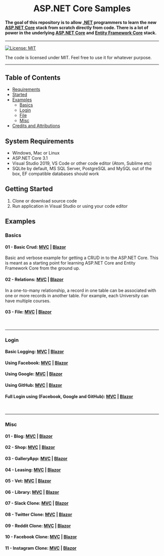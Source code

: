 # 

<h1 align="center">
   ASP.NET Core Samples
  <br>
  
  #### The goal of this repository is to allow [.NET](https://dotnet.microsoft.com/) programmers to learn the new [ASP.NET Core](https://docs.microsoft.com/en-us/aspnet/core) stack from scratch directly from code. There is a lot of power in the underlying [ASP.NET Core](https://docs.microsoft.com/en-us/aspnet/core) and [Entity Framework Core](https://docs.microsoft.com/en-us/ef/) stack.
  
</h1>

<hr>


[![License: MIT](https://img.shields.io/badge/License-MIT-yellow.svg)](https://github.com/Zeckoxe/Zeckoxe-Engine/blob/master/LICENSE)

The code is licensed under MIT. Feel free to use it for whatever purpose.

<hr>

## Table of Contents
+ [Requirements](#Requirements)
+ [Started](#Started)
+ [Examples](#Examples)
    + [Basics](#Basics)
    + [Login](#Login)
    + [File](#File)
    + [Misc](#Misc)
+ [Credits and Attributions](#CreditsAttributions)



## <a name="Requirements"></a> System Requirements

* Windows, Mac or Linux
* ASP.NET Core 3.1
* Visual Studio 2019, VS Code or other code editor (Atom, Sublime etc)
* SQLite by default, MS SQL Server, PostgreSQL and MySQL out of the box, EF compatible databases should work


## <a name="Started"></a> Getting Started

1. Clone or download source code
2. Run application in Visual Studio or using your code editor




## <a name="Examples"></a> Examples

### <a name="Basics"></a> Basics

#### 01 - Basic Crud:  [MVC](https://github.com/FaberSanZ/ASP.NET-Core-Samples/tree/master/Src/MVC/Crud) | [Blazor]()
Basic and verbose example for getting a CRUD in to the ASP.NET Core. This is meant as a starting 
point for learning ASP.NET Core and Entity Framework Core from the ground up. 
 

#### 02 - Relations: [MVC](https://github.com/FaberSanZ/ASP.NET-Core-Samples/tree/master/Src/MVC/Relations) | [Blazor]()
In a one-to-many relationship, a record in one table can be associated with one or more records 
in another table. For example, each University can have multiple courses. 
 

#### 03 - File: [MVC](https://github.com/FaberSanZ/ASP.NET-Core-Samples/tree/master/Src/MVC/Relations) | [Blazor]() 



<br />
<hr />



### <a name="Login"></a> Login

#### Basic Logging: [MVC](https://github.com/FaberSanZ/ASP.NET-Core-Samples/tree/master/Src/MVC/Relations) | [Blazor]() 


#### Using Facebook: [MVC](https://github.com/FaberSanZ/ASP.NET-Core-Samples/tree/master/Src/MVC/Relations) | [Blazor]() 


#### Using Google: [MVC](https://github.com/FaberSanZ/ASP.NET-Core-Samples/tree/master/Src/MVC/Relations) | [Blazor]() 


#### Using GitHub: [MVC](https://github.com/FaberSanZ/ASP.NET-Core-Samples/tree/master/Src/MVC/Relations) | [Blazor]() 


#### Full Login using (Facebook, Google and GitHub): [MVC](https://github.com/FaberSanZ/ASP.NET-Core-Samples/tree/master/Src/MVC/Relations) | [Blazor]() 

<br />
<hr />

### <a name="Misc"></a> Misc

#### 01 - Blog: [MVC](https://github.com/FaberSanZ/ASP.NET-Core-Samples/tree/master/Src/MVC/Relations) | [Blazor]() 


#### 02 - Shop: [MVC](https://github.com/FaberSanZ/ASP.NET-Core-Samples/tree/master/Src/MVC/Relations) | [Blazor]() 


#### 03 - GalleryApp: [MVC](https://github.com/FaberSanZ/ASP.NET-Core-Samples/tree/master/Src/MVC/Relations) | [Blazor]() 


#### 04 - Leasing: [MVC](https://github.com/FaberSanZ/ASP.NET-Core-Samples/tree/master/Src/MVC/Relations) | [Blazor]() 


#### 05 - Vet: [MVC](https://github.com/FaberSanZ/ASP.NET-Core-Samples/tree/master/Src/MVC/Relations) | [Blazor]() 


#### 06 - Library: [MVC](https://github.com/FaberSanZ/ASP.NET-Core-Samples/tree/master/Src/MVC/Relations) | [Blazor]() 


#### 07 - Slack Clone: [MVC](https://github.com/FaberSanZ/ASP.NET-Core-Samples/tree/master/Src/MVC/Relations) | [Blazor]() 


#### 08 - Twitter Clone: [MVC](https://github.com/FaberSanZ/ASP.NET-Core-Samples/tree/master/Src/MVC/Relations) | [Blazor]() 


#### 09 - Reddit Clone: [MVC](https://github.com/FaberSanZ/ASP.NET-Core-Samples/tree/master/Src/MVC/Relations) | [Blazor]() 


#### 10 - Facebook Clone: [MVC](https://github.com/FaberSanZ/ASP.NET-Core-Samples/tree/master/Src/MVC/Relations) | [Blazor]() 


#### 11 - Instagram Clone: [MVC](https://github.com/FaberSanZ/ASP.NET-Core-Samples/tree/master/Src/MVC/Relations) | [Blazor]() 



